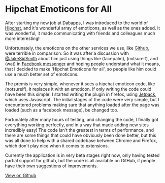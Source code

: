 # Hipchat Emoticons for All

After starting my new job at Dabapps, I was introduced to the world of [Hipchat](https://hipchat.com), and it's wonderful array of emoticons, as well as the ones added. It was wonderful, it made communicating with friends and colleagues much more interesting!

Unfortunately, the emoticons on the other services we use, like [Github](https://github.com), were terrible in comparison. So it was after a discussion with [@JakeSidSmith](https://github.com/jakesidsmith) about him just using things like (facepalm), (notsureif), and (wat) in [Facebook messenger](https://www.messenger.com/) and hoping people understand what it means, that I decided to make 'Hipchat Emoticons for all', so people like him could use a much better set of emoticons.

The premis is very simple, whenever it sees a hipchat emoticon code, like (notsureif), it replaces it with an emoticon. If only writing the code could have been this simple! I started writing the plugin in firefox, using [Jetpack](https://wiki.mozilla.org/Jetpack), which uses Javascript. The initial stages of the code were very simple, but I encountered problems making sure that anything loaded after the page was loaded (such as a facebook message), be changed too.

Fortunately after many hours of testing, and changing the code, I finally got everything working perfectly, and in a way that made adding new sites incredibly easy! The code isn't the greatest in terms of performance, and there are some things that could have obviously been done better, but this was all done to help with a shared codebase between Chrome and Firefox, which don't play nice when it comes to extensions.

Currently the application is in very beta stages right now, only having tested partial support for github, but the code is all available on GitHub, if people have their own suggestions of improvements.

<div class="btn-group btn-group-justified">
  <p class="center-text">
    <a class="btn btn-default btn-lg" href="https://github.com/RealOrangeOne/hipchat-emoticons-for-all">View on Github <i class="icon ion-social-github"></i></a>
  </p>
</div>
